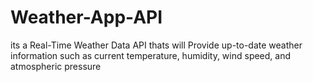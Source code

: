 # Weather-App-API
its a Real-Time Weather Data API  thats will Provide up-to-date weather information such as current temperature, humidity, wind speed, and atmospheric pressure
